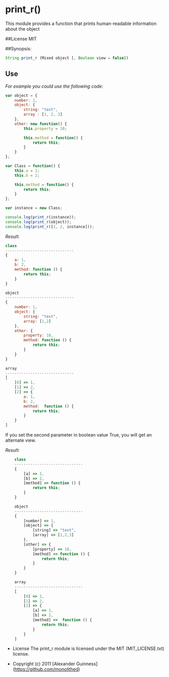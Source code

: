 # print_r()

This module provides a function that prints human-readable information about the object

##License
	MIT

##Synopsis:
```javascript
String print_r (Mixed object [, Boolean view = false])
```

## Use
*For example you could use the following code:*

```javascript
var object = {
	number: 1,
	object: {
		string: "text",
		array : [1, 2, 3]
	},
	other: new function() {
		this.property = 10;

		this.method = function() {
			return this;
		}
	}
};

var Class = function() {
	this.a = 1;
	this.b = 2;

	this.method = function() {
		return this;
	}
};

var instance = new Class;

console.log(print_r(instance));
console.log(print_r(object));
console.log(print_r([1, 2, instance]));
```

*Result:*

```javascript
class
------------------------------
{
	a: 1,
	b: 2,
	method: function () {
		return this;
	}
}

object
------------------------------
{
	number: 1,
	object: {
		string: "text",
		array: [1,2]
	},
	other: {
		property: 10,
		method: function () {
			return this;
		}
	}
}

array
------------------------------
[
	[0] => 1,
	[1] => 2,
	[2] => {
		a: 1,
		b: 2,
		method:  function () {
			return this;
		}
	}
]
```

If you set the second parameter <view> in boolean value True, you will get an alternate view.<br />

*Result:*

```javascript
	class
	------------------------------
	{
		[a] => 1,
		[b] => 2,
		[method] => function () {
			return this;
		}
	}

	object
	------------------------------
	{
		[number] => 1,
		[object] => {
			[string] => "text",
			[array] => [1,2,3]
		},
		[other] => {
			[property] => 10,
			[method] => function () {
				return this;
			}
		}
	}

	array
	------------------------------
	[
		[0] => 1,
		[1] => 2,
		[2] => {
			[a] => 1,
			[b] => 2,
			[method] =>  function () {
				return this;
			}
		}
	]
```

* License
    The print_r module is licensed under the MIT (MIT_LICENSE.txt) license.

* Copyright (c) 2011 [Alexander Guinness] (https://github.com/monolithed)
